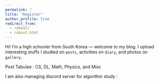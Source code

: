 ```yaml
---
permalink: /
title: "Register"
author_profile: true
redirect_from: 
  - /about/
  - /about.html
---
```


Hi! I’m a high schooler from South Korea — welcome to my blog.
I upload interesting stuffs I studied on `posts`, activities on `diary`, and photos on `gallery`.

Post Tabulae : CS, DL, Math, Physics, and Misc

I am also managing discord server for algorithm study : 
